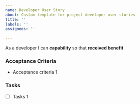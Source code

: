 ```yaml
---
name: Developer User Story
about: Custom template for project developer user stories
title: ''
labels: ''
assignees: ''

---
```


As a developer I can **capability** so that **received benefit**

### Acceptance Criteria

- Acceptance criteria 1

### Tasks

- [ ] Tasks 1
